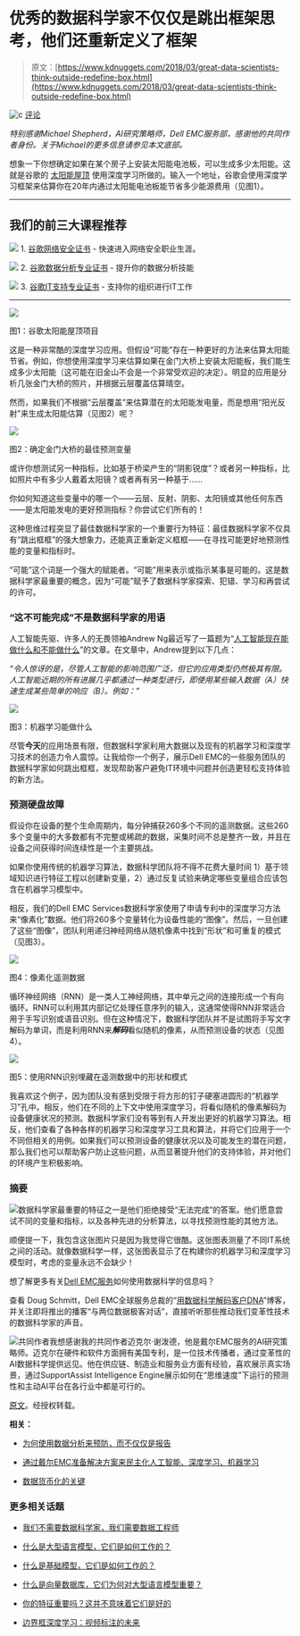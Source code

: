 # 优秀的数据科学家不仅仅是跳出框架思考，他们还重新定义了框架

> 原文：[https://www.kdnuggets.com/2018/03/great-data-scientists-think-outside-redefine-box.html](https://www.kdnuggets.com/2018/03/great-data-scientists-think-outside-redefine-box.html)

![c](../Images/3d9c022da2d331bb56691a9617b91b90.png) [评论](#comments)

*特别感谢Michael Shepherd，AI研究策略师，Dell EMC服务部，感谢他的共同作者身份。关于Michael的更多信息请参见本文底部。*

想象一下你想确定如果在某个房子上安装太阳能电池板，可以生成多少太阳能。这就是谷歌的 [太阳能屋顶](https://www.google.com/get/sunroof#p=0) 使用深度学习所做的。输入一个地址，谷歌会使用深度学习框架来估算你在20年内通过太阳能电池板能节省多少能源费用（见图1）。

* * *

## 我们的前三大课程推荐

![](../Images/0244c01ba9267c002ef39d4907e0b8fb.png) 1\. [谷歌网络安全证书](https://www.kdnuggets.com/google-cybersecurity) - 快速进入网络安全职业生涯。

![](../Images/e225c49c3c91745821c8c0368bf04711.png) 2\. [谷歌数据分析专业证书](https://www.kdnuggets.com/google-data-analytics) - 提升你的数据分析技能

![](../Images/0244c01ba9267c002ef39d4907e0b8fb.png) 3\. [谷歌IT支持专业证书](https://www.kdnuggets.com/google-itsupport) - 支持你的组织进行IT工作

* * *

![](../Images/b851cc48a08423b6e5605eeeff57eb5c.png)

图1：谷歌太阳能屋顶项目

这是一种非常酷的深度学习应用。但假设“可能”存在一种更好的方法来估算太阳能节省。例如，你想使用深度学习来估算如果在金门大桥上安装太阳能板，我们能生成多少太阳能（这可能在旧金山不会是一个非常受欢迎的决定）。明显的应用是分析几张金门大桥的照片，并根据云层覆盖估算晴空。

然而，如果我们不根据“云层覆盖”来估算潜在的太阳能发电量，而是想用“阳光反射”来生成太阳能估算（见图2）呢？

![](../Images/6a987ebbdccf88593bd27a15cae6a4dc.png)

图2：确定金门大桥的最佳预测变量

或许你想测试另一种指标，比如基于桥梁产生的“阴影锐度”？或者另一种指标，比如照片中有多少人戴着太阳镜？或者再有另一种基于……

你如何知道这些变量中的哪一个——云层、反射、阴影、太阳镜或其他任何东西——是太阳能发电的更好预测指标？你尝试它们所有的！

这种思维过程突显了最佳数据科学家的一个重要行为特征：最佳数据科学家不仅具有“跳出框框”的强大想象力，还能真正重新定义框框——在寻找可能更好地预测性能的变量和指标时。

“可能”这个词是一个强大的赋能者。“可能”用来表示或指示某事是可能的。这是数据科学家最重要的概念，因为“可能”赋予了数据科学家探索、犯错、学习和再尝试的许可。

### “这不可能完成”不是数据科学家的用语

人工智能先驱、许多人的无畏领袖Andrew Ng最近写了一篇题为“[人工智能现在能做什么和不能做什么](https://hbr.org/2016/11/what-artificial-intelligence-can-and-cant-do-right-now)”的文章。在文章中，Andrew提到以下几点：

*“令人惊讶的是，尽管人工智能的影响范围广泛，但它的应用类型仍然极其有限。人工智能近期的所有进展几乎都通过一种类型进行，即使用某些输入数据（A）快速生成某些简单的响应（B）。例如：”*

![](../Images/3e0004e7ec261eb2fb56722cc1abda17.png)

图3：机器学习能做什么

尽管**今天**的应用场景有限，但数据科学家利用大数据以及现有的机器学习和深度学习技术的创造力令人震惊。让我给你一个例子，展示Dell EMC的一些服务团队的数据科学家如何跳出框框，发现帮助客户避免IT环境中问题并创造更轻松支持体验的新方法。

### 预测硬盘故障

假设你在设备的整个生命周期内，每分钟捕获260多个不同的遥测数据。这些260多个变量中的大多数都有不完整或稀疏的数据，采集时间不总是整齐一致，并且在设备之间获得时间连续性是一个主要挑战。

如果你使用传统的机器学习算法，数据科学团队将不得不花费大量时间 1）基于领域知识进行特征工程以创建新变量，2）通过反复试验来确定哪些变量组合应该包含在机器学习模型中。

相反，我们的Dell EMC Services数据科学家使用了申请专利中的深度学习方法来“像素化”数据。他们将260多个变量转化为设备性能的“图像”。然后，一旦创建了这些“图像”，团队利用递归神经网络从随机像素中找到“形状”和可重复的模式（见图3）。

![](../Images/4a2a341a1e3a919d767796f25a18158b.png)

图4：像素化遥测数据

循环神经网络（RNN）是一类人工神经网络，其中单元之间的连接形成一个有向循环。RNN可以利用其内部记忆处理任意序列的输入，这通常使得RNN非常适合用于手写识别或语音识别。但在这种情况下，数据科学团队并不是试图将手写文字解码为单词，而是利用RNN来***解码***看似随机的像素，从而预测设备的状态（见图4）。

![](../Images/a453a47a504e2ef87bb0504a4f05980c.png)

图5：使用RNN识别埋藏在遥测数据中的形状和模式

我喜欢这个例子，因为团队没有感到受限于将方形的钉子硬塞进圆形的“机器学习”孔中。相反，他们在不同的上下文中使用深度学习，将看似随机的像素解码为设备健康状况的预测。数据科学家们没有等到有人开发出更好的机器学习算法。相反，他们查看了各种各样的机器学习和深度学习工具和算法，并将它们应用于一个不同但相关的用例。如果我们可以预测设备的健康状况以及可能发生的潜在问题，那么我们也可以帮助客户防止这些问题，从而显著提升他们的支持体验，并对他们的环境产生积极影响。

### 摘要

![](../Images/966b26cac6d10031893b97d57112e415.png)数据科学家最重要的特征之一是他们拒绝接受“无法完成”的答案。他们愿意尝试不同的变量和指标，以及各种先进的分析算法，以寻找预测性能的其他方法。

顺便提一下，我包含这张图片只是因为我觉得它很酷。这张图表测量了不同IT系统之间的活动。就像数据科学一样，这张图表显示了在构建你的机器学习和深度学习模型时，考虑的变量永远不会缺少！

想了解更多有关[Dell EMC服务](http://www.dell.com/en-us/work/learn/it-support-lifecycle)如何使用数据科学的信息吗？

查看 Doug Schmitt，Dell EMC全球服务总裁的“[用数据科学解码客户DNA](https://infocus.emc.com/doug_schmitt/decoding-customer-dna-with-data-science/)”博客，并关注即将推出的播客“与两位数据极客对话”，直接听听那些推动我们变革性技术的数据科学家的声音。

![共同作者](../Images/6848e79b83bdbce1d04c351f9c466007.png)我想感谢我的共同作者迈克尔·谢泼德，他是戴尔EMC服务的AI研究策略师。迈克尔在硬件和软件方面拥有美国专利，是一位技术传播者，通过变革性的AI数据科学提供远见。他在供应链、制造业和服务业方面有经验，喜欢展示真实场景，通过SupportAssist Intelligence Engine展示如何在“思维速度”下运行的预测性和主动AI平台在各行业中都是可行的。

[原文](https://infocus.dellemc.com/william_schmarzo/great-data-scientists-dont-just-think-outside-the-box-they-redefine-the-box/)。经授权转载。

**相关：**

+   [为何使用数据分析来预防，而不仅仅是报告](https://www.kdnuggets.com/2017/12/data-analytics-prevent-report.html)

+   [通过戴尔EMC准备解决方案来民主化人工智能、深度学习、机器学习](https://www.kdnuggets.com/2018/01/democratizing-ai-deep-learning-machine-learning-dell-emc.html)

+   [数据货币化的关键](https://www.kdnuggets.com/2017/07/key-data-monetization.html)

### 更多相关话题

+   [我们不需要数据科学家，我们需要数据工程师](https://www.kdnuggets.com/2021/02/dont-need-data-scientists-need-data-engineers.html)

+   [什么是大型语言模型，它们是如何工作的？](https://www.kdnuggets.com/2023/05/large-language-models-work.html)

+   [什么是基础模型，它们是如何工作的？](https://www.kdnuggets.com/2023/05/foundation-models-work.html)

+   [什么是向量数据库，它们为何对大型语言模型重要？](https://www.kdnuggets.com/2023/06/vector-databases-important-llms.html)

+   [你的特征重要吗？这并不意味着它们是好的](https://www.kdnuggets.com/your-features-are-important-it-doesnt-mean-they-are-good)

+   [边界框深度学习：视频标注的未来](https://www.kdnuggets.com/2022/07/bounding-box-deep-learning-future-video-annotation.html)
